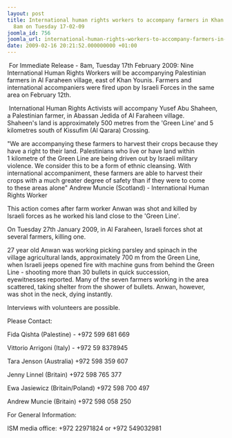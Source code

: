 ```yaml
---
layout: post
title: International human rights workers to accompany farmers in Khan  Younis at
  8am on Tuesday 17-02-09
joomla_id: 756
joomla_url: international-human-rights-workers-to-accompany-farmers-in-khan-younis-at-8am-on-tuesday-17-02-09
date: 2009-02-16 20:21:52.000000000 +01:00
---
```

<p> For Immediate Release - 8am, Tuesday 17th February 2009: Nine International Human Rights Workers will be accompanying Palestinian farmers in Al Faraheen village, east of Khan Younis. Farmers and international accompaniers were fired upon by Israeli Forces in the same area on February 12th.</p>

 International Human Rights Activists will accompany Yusef Abu Shaheen,<br />a Palestinian farmer, in Abassan Jedida of Al Faraheen village.<br />Shaheen's land is approximately 500 metres from the 'Green Line' and 5<br />kilometres south of Kissufim (Al Qarara) Crossing.
<p>"We are accompanying these farmers to harvest their crops because they<br />have a right to their land. Palestinians who live or have land within<br />1 kilometre of the Green Line are being driven out by Israeli military<br />violence. We consider this to be a form of ethnic cleansing. With<br />international accompaniment, these farmers are able to harvest their<br />crops with a much greater degree of safety than if they were to come<br />to these areas alone" Andrew Muncie (Scotland) - International Human<br />Rights Worker</p>
<p>This action comes after farm worker Anwan was shot and killed by<br />Israeli forces as he worked his land close to the 'Green Line'.</p>
<p>On Tuesday 27th January 2009, in Al Faraheen, Israeli forces shot at<br />several farmers, killing one.</p>
<p>27 year old Anwan was working picking parsley and spinach in the<br />village agricultural lands, approximately 700 m from the Green Line,<br />when Israeli jeeps opened fire with machine guns from behind the Green<br />Line - shooting more than 30 bullets in quick succession,<br />eyewitnesses reported. Many of the seven farmers working in the area<br />scattered, taking shelter from the shower of bullets. Anwan, however,<br />was shot in the neck, dying instantly.</p>
<p>Interviews with volunteers are possible.</p>
<p>Please Contact:</p>
<p>Fida Qishta (Palestine) - +972 599 681 669</p>
<p>Vittorio Arrigoni (Italy) - +972 59 8378945</p>
<p>Tara Jenson (Australia) +972 598 359 607</p>
<p>Jenny Linnel (Britain) +972 598 765 377</p>
<p>Ewa Jasiewicz (Britain/Poland) +972 598 700 497</p>
<p>Andrew Muncie (Britain) +972 598 058 250</p>
<p>For General Information:</p>
<p>ISM media office: +972 22971824 or +972 549032981</p>
